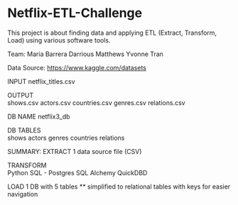 # Netflix-ETL-Challenge
This project is about finding data and applying ETL (Extract, Transform, Load) using various software tools.

Team:
    Maria Barrera
    Darrious Matthews
    Yvonne Tran

Data Source: 
https://www.kaggle.com/datasets

INPUT	netflix_titles.csv
	
OUTPUT	
    shows.csv
	actors.csv
	countries.csv
	genres.csv
	relations.csv
	
DB NAME	netflix3_db
	
DB TABLES	
    shows
	actors
	genres
	countries
	relations

SUMMARY:
EXTRACT	1 data source file (CSV)
	
TRANSFORM	
	Python
	SQL - Postgres
	SQL Alchemy
    QuickDBD
		
LOAD
	1 DB with 5 tables
	** simplified to relational tables with keys for easier navigation
